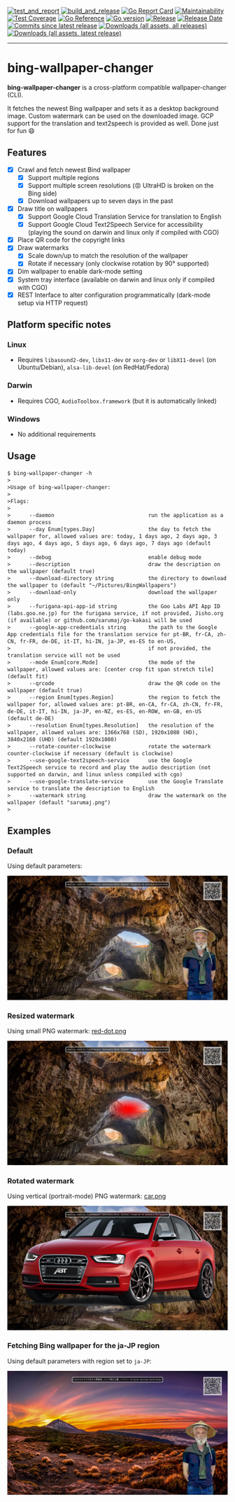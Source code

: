 [![test_and_report](https://github.com/sarumaj/bing-wallpaper-changer/actions/workflows/test_and_report.yml/badge.svg)](https://github.com/sarumaj/bing-wallpaper-changer/actions/workflows/test_and_report.yml)
[![build_and_release](https://github.com/sarumaj/bing-wallpaper-changer/actions/workflows/build_and_release.yml/badge.svg)](https://github.com/sarumaj/bing-wallpaper-changer/actions/workflows/build_and_release.yml)
[![Go Report Card](https://goreportcard.com/badge/github.com/sarumaj/bing-wallpaper-changer)](https://goreportcard.com/report/github.com/sarumaj/bing-wallpaper-changer)
[![Maintainability](https://img.shields.io/codeclimate/maintainability-percentage/sarumaj/bing-wallpaper-changer.svg)](https://codeclimate.com/github/sarumaj/bing-wallpaper-changer/maintainability)
[![Test Coverage](https://api.codeclimate.com/v1/badges/147f265284b27931c2d2/test_coverage)](https://codeclimate.com/github/sarumaj/bing-wallpaper-changer/test_coverage)
[![Go Reference](https://pkg.go.dev/badge/github.com/sarumaj/bing-wallpaper-changer.svg)](https://pkg.go.dev/github.com/sarumaj/bing-wallpaper-changer)
[![Go version](https://img.shields.io/github/go-mod/go-version/sarumaj/bing-wallpaper-changer?logo=go&label=&labelColor=gray)](https://go.dev)
[![Release](https://img.shields.io/github/v/release/sarumaj/bing-wallpaper-changer?logo=github)](https://github.com/sarumaj/bing-wallpaper-changer/releases/latest)
[![Release Date](https://img.shields.io/github/release-date/sarumaj/bing-wallpaper-changer?logo=github)](https://github.com/sarumaj/bing-wallpaper-changer/releases/latest)
[![Commits since latest release](https://img.shields.io/github/commits-since/sarumaj/bing-wallpaper-changer/latest?logo=github)](https://github.com/sarumaj/bing-wallpaper-changer/releases/latest)
[![Downloads (all assets, all releases)](https://img.shields.io/github/downloads/sarumaj/bing-wallpaper-changer/total?logo=github)](https://github.com/sarumaj/bing-wallpaper-changer/releases)
[![Downloads (all assets, latest release)](https://img.shields.io/github/downloads/sarumaj/bing-wallpaper-changer/latest/total?logo=github)](https://github.com/sarumaj/bing-wallpaper-changer/releases/latest)

---

# bing-wallpaper-changer

**bing-wallpaper-changer** is a cross-platform compatible wallpaper-changer (CLI).

It fetches the newest Bing wallpaper and sets it as a desktop background image.
Custom watermark can be used on the downloaded image.
GCP support for the translation and text2speech is provided as well.
Done just for fun 😄

## Features

- [x] Crawl and fetch newest Bind wallpaper
  - [x] Support multiple regions
  - [x] Support multiple screen resolutions (😡 UltraHD is broken on the Bing side)
  - [x] Download wallpapers up to seven days in the past
- [x] Draw title on wallpapers
  - [x] Support Google Cloud Translation Service for translation to English
  - [x] Support Google Cloud Text2Speech Service for accessibility (playing the sound on darwin and linux only if compiled with CGO)
- [x] Place QR code for the copyright links
- [x] Draw watermarks
  - [x] Scale down/up to match the resolution of the wallpaper
  - [x] Rotate if necessary (only clockwise rotation by 90° supported)
- [x] Dim wallpaper to enable dark-mode setting
- [x] System tray interface (available on darwin and linux only if compiled with CGO)
- [x] REST Interface to alter configuration programmatically (dark-mode setup via HTTP request)  

## Platform specific notes

### Linux

- Requires `libasound2-dev`, `libx11-dev` or `xorg-dev` or `libX11-devel` (on Ubuntu/Debian), `alsa-lib-devel` (on RedHat/Fedora)

### Darwin

- Requires CGO, `AudioToolbox.framework` (but it is automatically linked)

### Windows

- No additional requirements

## Usage

```console
$ bing-wallpaper-changer -h
>
>Usage of bing-wallpaper-changer:
>
>Flags:
>
>      --daemon                              run the application as a daemon process
>      --day Enum[types.Day]                 the day to fetch the wallpaper for, allowed values are: today, 1 days ago, 2 days ago, 3 days ago, 4 days ago, 5 days ago, 6 days ago, 7 days ago (default today)
>      --debug                               enable debug mode
>      --description                         draw the description on the wallpaper (default true)
>      --download-directory string           the directory to download the wallpaper to (default "~/Pictures/BingWallpapers")
>      --download-only                       download the wallpaper only
>      --furigana-api-app-id string          the Goo Labs API App ID (labs.goo.ne.jp) for the furigana service, if not provided, Jisho.org (if available) or github.com/sarumaj/go-kakasi will be used
>      --google-app-credentials string       the path to the Google App credentials file for the translation service for pt-BR, fr-CA, zh-CN, fr-FR, de-DE, it-IT, hi-IN, ja-JP, es-ES to en-US,
>                                            if not provided, the translation service will not be used
>      --mode Enum[core.Mode]                the mode of the wallpaper, allowed values are: [center crop fit span stretch tile] (default fit)
>      --qrcode                              draw the QR code on the wallpaper (default true)
>      --region Enum[types.Region]           the region to fetch the wallpaper for, allowed values are: pt-BR, en-CA, fr-CA, zh-CN, fr-FR, de-DE, it-IT, hi-IN, ja-JP, en-NZ, es-ES, en-ROW, en-GB, en-US (default de-DE)
>      --resolution Enum[types.Resolution]   the resolution of the wallpaper, allowed values are: 1366x768 (SD), 1920x1080 (HD), 3840x2160 (UHD) (default 1920x1080)
>      --rotate-counter-clockwise            rotate the watermark counter-clockwise if necessary (default is clockwise)
>      --use-google-text2speech-service      use the Google Text2Speech service to record and play the audio description (not supported on darwin, and linux unless compiled with cgo)
>      --use-google-translate-service        use the Google Translate service to translate the description to English
>      --watermark string                    draw the watermark on the wallpaper (default "sarumaj.png")
>
```

## Examples

### Default

Using default parameters:

![Bing Wallpaper of the day with QR code, default watermark and title](demo/default.png)

### Resized watermark

Using small PNG watermark: [red-dot.png](pkg/extras/watermarks/red-dot.png)

![Bing Wallpaper of the day with QR code, red-dot watermark and title](demo/red-dot.png)

### Rotated watermark

Using vertical (portrait-mode) PNG watermark: [car.png](pkg/extras/watermarks/car.png)

![Bing Wallpaper of the day with QR code, car watermark and title](demo/car.png)

### Fetching Bing wallpaper for the ja-JP region

Using default parameters with region set to `ja-JP`:

![Bing Wallpaper of the day for ja-JP region with QR code, default watermark and title](demo/unicode.png)
